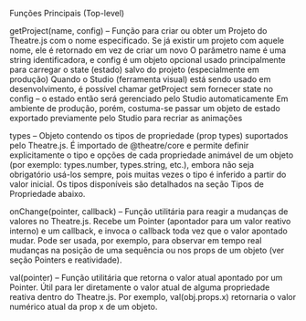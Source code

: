Funções Principais (Top-level)

getProject(name, config) – Função para criar ou obter um Projeto do Theatre.js com o nome especificado. Se já existir um projeto com aquele nome, ele é retornado em vez de criar um novo​
O parâmetro name é uma string identificadora, e config é um objeto opcional usado principalmente para carregar o state (estado) salvo do projeto (especialmente em produção)​
Quando o Studio (ferramenta visual) está sendo usado em desenvolvimento, é possível chamar getProject sem fornecer state no config – o estado então será gerenciado pelo Studio automaticamente
Em ambiente de produção, porém, costuma-se passar um objeto de estado exportado previamente pelo Studio para recriar as animações​

types – Objeto contendo os tipos de propriedade (prop types) suportados pelo Theatre.js. É importado de @theatre/core e permite definir explicitamente o tipo e opções de cada propriedade animável de um objeto (por exemplo: types.number, types.string, etc.), embora não seja obrigatório usá-los sempre, pois muitas vezes o tipo é inferido a partir do valor inicial​. Os tipos disponíveis são detalhados na seção Tipos de Propriedade abaixo.

onChange(pointer, callback) – Função utilitária para reagir a mudanças de valores no Theatre.js. Recebe um Pointer (apontador para um valor reativo interno) e um callback, e invoca o callback toda vez que o valor apontado mudar​. Pode ser usada, por exemplo, para observar em tempo real mudanças na posição de uma sequência ou nos props de um objeto (ver seção Pointers e reatividade).

val(pointer) – Função utilitária que retorna o valor atual apontado por um Pointer. Útil para ler diretamente o valor atual de alguma propriedade reativa dentro do Theatre.js​. Por exemplo, val(obj.props.x) retornaria o valor numérico atual da prop x de um objeto.

